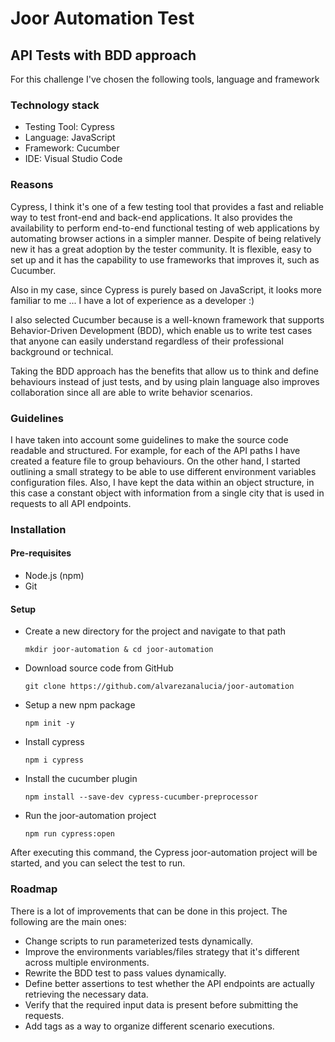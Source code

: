 # Joor Automation Test
## API Tests with BDD approach

For this challenge I've chosen the following tools, language and framework
### Technology stack

- Testing Tool: Cypress
- Language: JavaScript
- Framework: Cucumber
- IDE: Visual Studio Code
  
### Reasons
Cypress, I think it's one of a few testing tool that provides a fast and reliable way to test front-end and back-end applications. It also provides the availability to perform end-to-end functional testing of web applications by automating browser actions in a simpler manner. Despite of being relatively new it has a great adoption by the tester community. It is flexible, easy to set up and it has the capability to use frameworks that improves it, such as Cucumber.

Also in my case, since Cypress is purely based on JavaScript, it looks more familiar to me ... I have a lot of experience as a developer :)

I also selected Cucumber because is a well-known framework that supports Behavior-Driven Development (BDD), which enable us to write test cases that anyone can easily understand regardless of their professional background or technical.

Taking the BDD approach has the benefits that allow us to think and define behaviours instead of just tests, and by using plain language also improves collaboration since all are able to write behavior scenarios.

### Guidelines
I have taken into account some guidelines to make the source code  readable and structured.
For example, for each of the API paths I have created a feature file to group behaviours. 
On the other hand, I started outlining a small strategy to be able to use different environment variables configuration files.
Also, I have kept the data within an object structure, in this case a constant object with information from a single city that is used in requests to all API endpoints.

### Installation
#### Pre-requisites
- Node.js (npm)
- Git

#### Setup 
- Create a new directory for the project and navigate to that path
  ```
  mkdir joor-automation & cd joor-automation
  ```
- Download source code from GitHub
  ```
  git clone https://github.com/alvarezanalucia/joor-automation
  ```
- Setup a new npm package 
  ```
  npm init -y
  ```
- Install cypress 
  ```
  npm i cypress
- Install the cucumber plugin 
  ```
  npm install --save-dev cypress-cucumber-preprocessor
- Run the joor-automation project
  ```
  npm run cypress:open
  ```
After executing this command, the Cypress joor-automation project will be started, and you can select the test to run.

### Roadmap
There is a lot of improvements that can be done in this project. 
The following are the main ones:
- Change scripts to run parameterized tests dynamically.
- Improve the environments variables/files strategy that it's different across multiple environments.
- Rewrite the BDD test to pass values dynamically.
- Define better assertions to test whether the API endpoints are actually retrieving the necessary data.
- Verify that the required input data is present before submitting the requests.
- Add tags as a way to organize different scenario executions.

